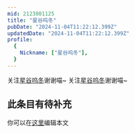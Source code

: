 ```yaml
---
mid: 2123801125
title: "星谷呜冬"
pubDate: "2024-11-04T11:22:12.399Z"
updatedDate: "2024-11-04T11:22:12.399Z"
profile:
  {
    Nickname: ["星谷呜冬"],
  }
---
```


关注[星谷呜冬](https://space.bilibili.com/2123801125)谢谢喵~ 关注[星谷呜冬](https://space.bilibili.com/2123801125)谢谢喵~

## 此条目有待补充
你可以在[这里](https://github.com/Yuhanawa/VTuber.ICU/edit/master/src/content/v/星谷呜冬/index.md)编辑本文
